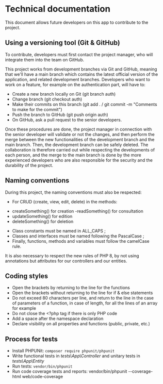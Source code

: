 # Technical documentation

This document allows future developers on this app to contribute to the project.  

## Using a versioning tool (Git & GitHub)

To contribute, developers must first contact the project manager, who will integrate them into the team on GitHub. 

This project works from development branches via Git and GitHub, meaning that we'll have a main branch which contains the latest official version of the application, and related development branches. Developers who want to work on a feature, for example on the authentication part, will have to:

* Create a new branch locally on Git (git branch auth)
* Change branch (git checkout auth)
* Make their commits on this branch (git add . / git commit -m "Comments to make for the commit")
* Push the branch to GitHub (git push origin auth)
* On GitHub, ask a pull request to the senior developers.

Once these procedures are done, the project manager in connection with the senior developer will validate or not the changes, and then perform the merge between the new functionalities of the development branch and the main branch. Then, the development branch can be safely deleted. The collaboration is therefore carried out while respecting the developments of each person, and the merge to the main branch is done by the more experienced developers who are also responsible for the security and the durability of the project. 

## Naming conventions

During this project, the naming conventions must also be respected:
 
* For CRUD (create, view, edit, delete) in the methods: 
- createSomething() for creation
-readSomething() for consultation
- updateSomething() for edition
- deleteSomething() for deletion
* Class constants must be named in ALL_CAPS ;
* Classes and interfaces must be named following the PascalCase ;
* Finally, functions, methods and variables must follow the camelCase rule. 

It is also necessary to respect the new rules of PHP 8, by not using annotations but attributes for our controllers and our entities.

## Coding styles
* Open the brackets by returning to the line for the functions
* Open the brackets without returning to the line for if & else statements
* Do not exceed 80 characters per line, and return to the line in the case of parameters of a function, in case of length, for all the lines of an array for example
* Do not close the <?php tag if there is only PHP code
* Add a space after the namespace declaration
* Declare visibility on all properties and functions (public, private, etc.)

## Process for tests
* Install PHPUNit: `composer require phpunit/phpunit`
* Write functional tests in *tests\App\Controller* and unitary tests in *tests\App\Entity*
* Run tests: `vendor/bin/phpunit`
* Run code coverage tests and reports: vendor/bin/phpunit --coverage-html web/code-coverage